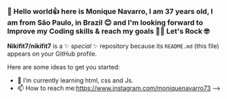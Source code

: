 ### 👋 Hello world👍 here is Monique Navarro, I am 37 years old, I am from São Paulo, in Brazil 😊 and I'm looking forward to Improve my Coding skills & reach my goals 🧗‍♀ Let's Rock 🤓 

**Nikifit7/nikifit7** is a ✨ _special_ ✨ repository because its `README.md` (this file) appears on your GitHub profile.

Here are some ideas to get you started:

- 🌱 I’m currently learning html, css and Js.
- 📫 How to reach me:https://www.instagram.com/moniquenavarro73
-->
